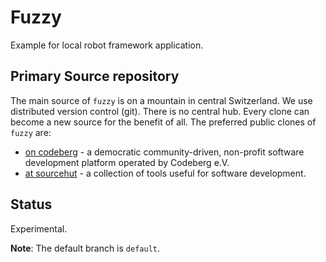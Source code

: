 # Fuzzy

Example for local robot framework application.

## Primary Source repository

The main source of `fuzzy` is on a mountain in central Switzerland.
We use distributed version control (git).
There is no central hub.
Every clone can become a new source for the benefit of all.
The preferred public clones of `fuzzy` are:

* [on codeberg](https://codeberg.org/sthagen/fuzzy) - a democratic community-driven, non-profit software development platform operated by Codeberg e.V.
* [at sourcehut](https://git.sr.ht/~sthagen/fuzzy) - a collection of tools useful for software development.

## Status

Experimental.

**Note**: The default branch is `default`.
